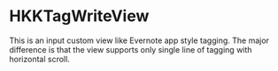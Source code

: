 HKKTagWriteView
===============

This is an input custom view like Evernote app style tagging.
The major difference is that the view supports only single line of tagging with horizontal scroll.

